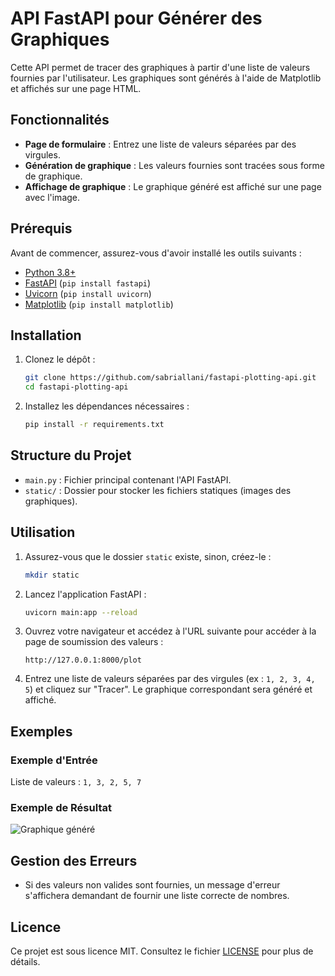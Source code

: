 
# API FastAPI pour Générer des Graphiques

Cette API permet de tracer des graphiques à partir d'une liste de valeurs fournies par l'utilisateur. Les graphiques sont générés à l'aide de Matplotlib et affichés sur une page HTML.

## Fonctionnalités

- **Page de formulaire** : Entrez une liste de valeurs séparées par des virgules.
- **Génération de graphique** : Les valeurs fournies sont tracées sous forme de graphique.
- **Affichage de graphique** : Le graphique généré est affiché sur une page avec l'image.

## Prérequis

Avant de commencer, assurez-vous d'avoir installé les outils suivants :
- [Python 3.8+](https://www.python.org/downloads/)
- [FastAPI](https://fastapi.tiangolo.com/) (`pip install fastapi`)
- [Uvicorn](https://www.uvicorn.org/) (`pip install uvicorn`)
- [Matplotlib](https://matplotlib.org/) (`pip install matplotlib`)

## Installation

1. Clonez le dépôt :
   ```bash
   git clone https://github.com/sabriallani/fastapi-plotting-api.git
   cd fastapi-plotting-api
   ```

2. Installez les dépendances nécessaires :
   ```bash
   pip install -r requirements.txt
   ```

## Structure du Projet

- `main.py` : Fichier principal contenant l'API FastAPI.
- `static/` : Dossier pour stocker les fichiers statiques (images des graphiques).
  
## Utilisation

1. Assurez-vous que le dossier `static` existe, sinon, créez-le :
   ```bash
   mkdir static
   ```

2. Lancez l'application FastAPI :
   ```bash
   uvicorn main:app --reload
   ```

3. Ouvrez votre navigateur et accédez à l'URL suivante pour accéder à la page de soumission des valeurs :
   ```
   http://127.0.0.1:8000/plot
   ```

4. Entrez une liste de valeurs séparées par des virgules (ex : `1, 2, 3, 4, 5`) et cliquez sur "Tracer". Le graphique correspondant sera généré et affiché.

## Exemples

### Exemple d'Entrée

Liste de valeurs : `1, 3, 2, 5, 7`

### Exemple de Résultat

![Graphique généré](static/plot.png)

## Gestion des Erreurs

- Si des valeurs non valides sont fournies, un message d'erreur s'affichera demandant de fournir une liste correcte de nombres.

## Licence

Ce projet est sous licence MIT. Consultez le fichier [LICENSE](LICENSE) pour plus de détails.
